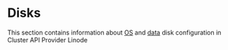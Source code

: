# Disks

This section contains information about [OS](./os-disk.md) and [data](./data-disks.md) disk configuration in Cluster API Provider Linode